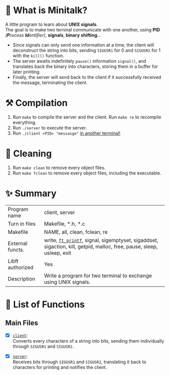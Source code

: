 # 🦊 What is Minitalk?

A little program to learn about **UNIX signals**. \
The goal is to make two terninal communicate with one another, using **PID** *(**P**rocess **Id**entifier)*, **signals**, **binary shifting**...

- Since signals can only send one information at a time, the client will deconstruct the string into bits, sending `SIGUSR1` for 0 and `SIGUSR2` for 1 with the `kill()` function.
- The server awaits indefinitely `pause()` information `signal()`, and translates back the binary into characters, storing them in a buffer for later printing.
- Finally, the server will send back to the client if it successfully received the message, terminating the client. 

# ⚒️ Compilation

1. Run `make` to compile the server and the client.
Run `make re` to recompile everything.
2. Run `./server` to execute the server.
3. Run `./client <PID> "messasge"` <ins>in another terminal!</ins>

# 🧼 Cleaning

1. Run `make clean` to remove every object files.
2. Run `make fclean` to remove every object files, including the executable.

# ✨ Summary

|     |     |
| --- | --- |
| Program name | client, server |
| Turn in files | Makefile, *.h, *.c |
| Makefile | NAME, all, clean, fclean, re |
| External functs. | write, [`ft_printf`](https://github.com/flmarsou/2.1-ft_printf), signal, sigemptyset, sigaddset, sigaction, kill, getpid, malloc, free, pause, sleep, usleep, exit |
| Libft authorized | Yes |
| Description | Write a program for two terminal to exchange using UNIX signals. |

# 📑 List of Functions

## Main Files
- [x] [`client`](https://github.com/flmarsou/3.2-minitalk/blob/main/src/client.c): \
Converts every characters of a string into bits, sending them individually through `SIGUSR1` and `SIGUSR2`.

- [x] [`server`](https://github.com/flmarsou/3.2-minitalk/blob/main/src/server.c): \
Receives bits through `SIGUSR1` and `SIGUSR2`, translating it back to characters for printing and notifies the client.
